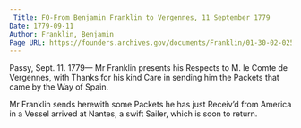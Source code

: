 ```yaml
---
 Title: FO-From Benjamin Franklin to Vergennes, 11 September 1779
Date: 1779-09-11
Author: Franklin, Benjamin
Page URL: https://founders.archives.gov/documents/Franklin/01-30-02-0258
---
```


Passy, Sept. 11. 1779—
Mr Franklin presents his Respects to M. le Comte de Vergennes, with Thanks for his kind Care in sending him the Packets that came by the Way of Spain.

Mr Franklin sends herewith some Packets he has just Receiv’d from America in a Vessel arrived at Nantes, a swift Sailer, which is soon to return.

